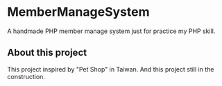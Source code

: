 # MemberManageSystem
A handmade PHP member manage system just for practice my PHP skill.

## About this project
This project inspired by "Pet Shop" in Taiwan. And this project still in the construction.
